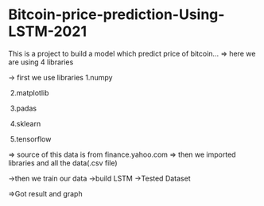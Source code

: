 # Bitcoin-price-prediction-Using-LSTM-2021
This is a project to build a model which predict price of bitcoin...
=> here we are using 4 libraries 

-> first we use libraries
1.numpy

&nbsp;2.matplotlib

&nbsp;3.padas

&nbsp;4.sklearn

&nbsp;5.tensorflow

=> source of this data is from finance.yahoo.com
=> then we imported libraries and all the data(.csv file)

->then we train our data
->build LSTM
->Tested Dataset

=>Got result and graph

